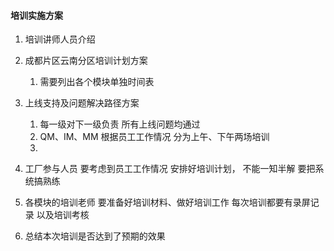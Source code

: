 #### 培训实施方案

1. 培训讲师人员介绍
2. 成都片区云南分区培训计划方案
    1. 需要列出各个模块单独时间表
3. 上线支持及问题解决路径方案
    1. 每一级对下一级负责 所有上线问题均通过
    2. QM、IM、MM 根据员工工作情况 分为上午、下午两场培训
    3. 



1. 工厂参与人员 要考虑到员工工作情况 安排好培训计划， 不能一知半解 要把系统搞熟练
2. 各模块的培训老师 要准备好培训材料、做好培训工作  每次培训都要有录屏记录 以及培训考核
3. 总结本次培训是否达到了预期的效果
